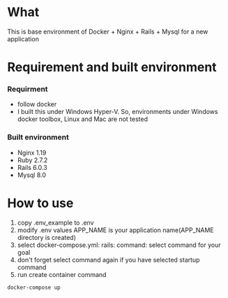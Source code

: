 # What

This is base environment of Docker + Nginx + Rails + Mysql for a new application

# Requirement and built environment

### Requirment
* follow docker
* I built this under Windows Hyper-V. So, environments under Windows docker toolbox, Linux and Mac are not tested

### Built environment
* Nginx 1.19
* Ruby 2.7.2
* Rails 6.0.3
* Mysql 8.0

# How to use

1. copy .env_example to .env
2. modify .env values
  APP_NAME is your application name(APP_NAME directory is created)
3. select docker-compose.yml: rails: command:
  select command for your goal
  1. don't forget select command again if you have selected startup command
4. run create container command
```bash
docker-compose up
```